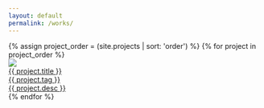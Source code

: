 ```yaml
---
layout: default
permalink: /works/
---
```


<!--
<div class="home">

  <h1 class="page-heading">Posts</h1>

  <ul class="post-list">
    {% for post in site.posts %}
      <li>
        <span class="post-meta">{{ post.date | date: "%b %-d, %Y" }}</span>

        <h2>
          <a class="post-link" href="{{ post.url | prepend: site.baseurl }}">{{ post.title }}</a>
        </h2>
      </li>
    {% endfor %}
  </ul>

  <p class="rss-subscribe">subscribe <a href="{{ "/feed.xml" | prepend: site.baseurl }}">via RSS</a></p>

</div>
-->

<div class="row">
  {% assign project_order = (site.projects | sort: 'order') %}
  {% for project in project_order %}
    <div class="column small-12 medium-4 tile">
    <a href="{{ project.url | prepend: site.baseurl }}">
      <div class="thumbnail-container">
        <img src="../img/thumbnails/{{ project.thumbnail }}" class="thumbnail-image"/>
        <div class="thumbnail-text">
        <span class="thumbnail-header">{{ project.title }}</span>
        <br>
        <span class="thumbnail-tag">{{ project.tag }}</span>
        <br>
        <span class="thumbnail-desc">{{ project.desc }}</span>
        </div>
      </div>
     </a>
    </div>
  {% endfor %}
</div>
